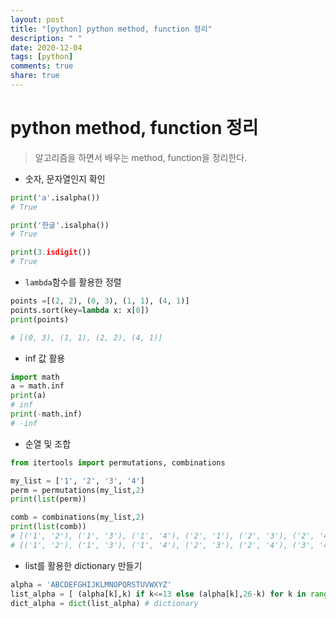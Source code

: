 ```yaml
---
layout: post
title: "[python] python method, function 정리"
description: " "
date: 2020-12-04
tags: [python]
comments: true
share: true
---
```


# python method, function 정리

> 알고리즘을 하면서 배우는 method, function을 정리한다.



* 숫자, 문자열인지 확인

```python
print('a'.isalpha())
# True

print('한글'.isalpha())
# True

print(3.isdigit())
# True
```



* `lambda`함수를 활용한 정렬

```python
points =[(2, 2), (0, 3), (1, 1), (4, 1)]
points.sort(key=lambda x: x[0])
print(points)

# [(0, 3), (1, 1), (2, 2), (4, 1)]
```



* inf 값 활용

```python
import math
a = math.inf
print(a)
# inf
print(-math.inf)
# -inf
```



* 순열 및 조합

```python
from itertools import permutations, combinations

my_list = ['1', '2', '3', '4']
perm = permutations(my_list,2)
print(list(perm))

comb = combinations(my_list,2)
print(list(comb))
# [('1', '2'), ('1', '3'), ('1', '4'), ('2', '1'), ('2', '3'), ('2', '4'), ('3', '1'), ('3', '2'), ('3', '4'), ('4', '1'), ('4', '2'), ('4', '3')]
# [('1', '2'), ('1', '3'), ('1', '4'), ('2', '3'), ('2', '4'), ('3', '4')]

```



* list를 활용한 dictionary 만들기

```python
alpha = 'ABCDEFGHIJKLMNOPQRSTUVWXYZ'
list_alpha = [ (alpha[k],k) if k<=13 else (alpha[k],26-k) for k in range(len(alpha))   ]   # list comprehension 으로 list생성
dict_alpha = dict(list_alpha) # dictionary
```

